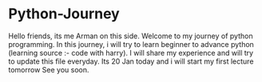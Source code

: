 # Python-Journey
Hello friends, its me Arman on this side. Welcome to my journey of python programming. In this journey, i will try to learn beginner to advance python (learning source :- code with harry). I will share my experience and will try to update this file everyday. Its 20 Jan today and i will start my first lecture tomorrow See you soon.
